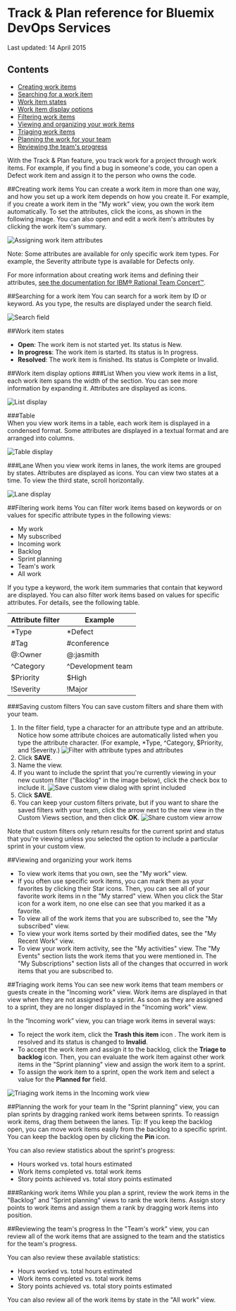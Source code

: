 [rtcWorkItemDoc]: http://www-01.ibm.com/support/knowledgecenter/SSYMRC_5.0.2/com.ibm.team.workitem.doc/topics/t_creating_work_items_web.html 

# Track & Plan reference for Bluemix DevOps Services

Last updated: 14 April 2015

## Contents
* [Creating work items](#creatingwis)
* [Searching for a work item](#searchingwis)
* [Work item states](#wistates)
* [Work item display options](#widisplay)
* [Filtering work items](#filteringwis)
* [Viewing and organizing your work items](#organizingwis)
* [Triaging work items](#triaging)
* [Planning the work for your team](#planning)
* [Reviewing the team's progress](#progress)

With the Track & Plan feature, you track work for a project through work items. For example, if you find a bug in someone's code, you can open a Defect work item and assign it to the person who owns the code. 

<a name='creatingwis'></a>
##Creating work items
You can create a work item in more than one way, and how you set up a work item depends on how you create it. For example, if you create a work item in the "My work" view, you own the work item automatically. To set the attributes, click the icons, as shown in the following image. You can also open and edit a work item's attributes by clicking the work item's summary. 

![Assigning work item attributes](images/work_item_attributes.png)

Note: Some attributes are available for only specific work item types. For example, the Severity attribute type is available for Defects only.

For more information about creating work items and defining their attributes, [see the documentation for IBM&reg; Rational Team Concert&#8482;][rtcWorkItemDoc]. 

<a name='searchingwis'></a>
##Searching for a work item
You can search for a work item by ID or keyword. As you type, the results are displayed under the search field.

![Search field](images/search.png)

<a name='wistates'></a>
##Work item states
- **Open**: The work item is not started yet. Its status is New.
- **In progress**: The work item is started. Its status is In progress.
- **Resolved**: The work item is finished. Its status is Complete or Invalid.

<a name='widisplay'></a>
##Work item display options
###List 
When you view work items in a list, each work item spans the width of the section. You can see more information by expanding it. Attributes are displayed as icons.

![List display](images/list_view.png)

###Table  
When you view work items in a table, each work item is displayed in a condensed format. Some attributes are displayed in a textual format and are arranged into columns.

![Table display](images/table_view.png)

###Lane 
When you view work items in lanes, the work items are grouped by states. Attributes are displayed as icons. You can view two states at a time. To view the third state, scroll horizontally.

![Lane display](images/lane_view.png)

<a name='filteringwis'></a>
##Filtering work items
You can filter work items based on keywords or on values for specific attribute types in the following views:
- My work
- My subscribed
- Incoming work
- Backlog
- Sprint planning
- Team's work
- All work

If you type a keyword, the work item summaries that contain that keyword are displayed. You can also filter work items based on values for specific attributes. For details, see the following table.

| Attribute filter |Example | 
|-------|-------|
|*Type  | *Defect |
|#Tag  | #conference| 
|@:Owner  | @:jasmith|
|^Category|^Development team|
|$Priority|$High|
|!Severity|!Major|

###Saving custom filters
You can save custom filters and share them with your team. 
1. In the filter field, type a character for an attribute type and an attribute. Notice how some attribute choices are automatically listed when you type the attribute character. (For example, *Type, ^Category, $Priority, and !Severity.)
![Filter with attribute types and attributes](images/filterAttributes.png)
2. Click **SAVE**.
3. Name the view. 
4. If you want to include the sprint that you're currently viewing in your new custom filter ("Backlog" in the image below), click the check box to include it.
![Save custom view dialog with sprint included](images/filterIncludeSprints.png)
5. Click **SAVE**. 
6. You can keep your custom filters private, but if you want to share the saved filters with your team, click the arrow next to the new view in the Custom Views section, and then click **OK**.
![Share custom view arrow](images/filterShare.png)

Note that custom filters only return results for the current sprint and status that you're viewing unless you selected the option to include a particular sprint in your custom view.

<a name='organizingwis'></a>
##Viewing and organizing your work items

- To view work items that you own, see the "My work" view. 
- If you often use specific work items, you can mark them as your favorites by clicking their Star icons. Then, you can see all of your favorite work items in n the "My starred" view. When you click the Star icon for a work item, no one else can see that you marked it as a favorite.  
- To view all of the work items that you are subscribed to, see the "My subscribed" view.
- To view your work items sorted by their modified dates, see the "My Recent Work" view.
- To view your work item activity, see the "My activities" view. The "My Events" section lists the work items that you were mentioned in. The "My Subscriptions" section lists all of the changes that occurred in work items that you are subscribed to.



<a name='triaging'></a>
##Triaging work items
You can see new work items that team members or guests create in the "Incoming work" view. Work items are displayed in that view when they are not assigned to a sprint. As soon as they are assigned to a sprint, they are no longer displayed in the "Incoming work" view.

In the “Incoming work” view, you can triage work items in several ways: 
- To reject the work item, click the **Trash this item** icon . The work item is resolved and its status is changed to **Invalid**.
- To accept the work item and assign it to the backlog, click the **Triage to backlog** icon. Then, you can evaluate the work item against other work items in the "Sprint planning" view and assign the work item to a sprint.
- To assign the work item to a sprint, open the work item and select a value for the **Planned for** field.

![Triaging work items in the Incoming work view](images/incoming_work_attributes.png)


<a name='planning'></a>
##Planning the work for your team
In the "Sprint planning" view, you can plan sprints by dragging ranked work items between sprints. To reassign work items, drag them between the lanes.  Tip: If you keep the backlog open, you can move work items easily from the backlog to a specific sprint. You can keep the backlog open by clicking the **Pin** icon.

You can also review statistics about the sprint's progress:
- Hours worked vs. total hours estimated
- Work items completed vs. total work items
- Story points achieved vs. total story points estimated

###Ranking work items
While you plan a sprint, review the work items in the "Backlog" and "Sprint planning" views to rank the work items. Assign story points to work items and  assign them a rank by dragging work items into position.


<a name='progress'></a>
##Reviewing the team's progress
In the "Team's work" view, you can review all of the work items that are assigned to the team and the statistics for the team's progress.

You can also review these available statistics:
- Hours worked vs. total hours estimated
- Work items completed vs. total work items
- Story points achieved vs. total story points estimated

You can also review all of the work items by state in the "All work" view.

